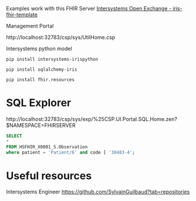 Examples work with this FHIR Server [Intersystems Open Exchange - iris-fhir-template](https://openexchange.intersystems.com/package/iris-fhir-template)

Management Portal 

http://localhost:32783/csp/sys/UtilHome.csp

Intersystems python model 

`pip install intersystems-irispython`

`pip install sqlalchemy-iris`

`pip install fhir.resources`

# SQL Explorer 

http://localhost:32783/csp/sys/exp/%25CSP.UI.Portal.SQL.Home.zen?$NAMESPACE=FHIRSERVER

```sql
SELECT 
*
FROM HSFHIR_X0001_S.Observation
where patient = 'Patient/6' and code [ '38483-4';
````

# Useful resources

Intersystems Engineer
https://github.com/SylvainGuilbaud?tab=repositories
